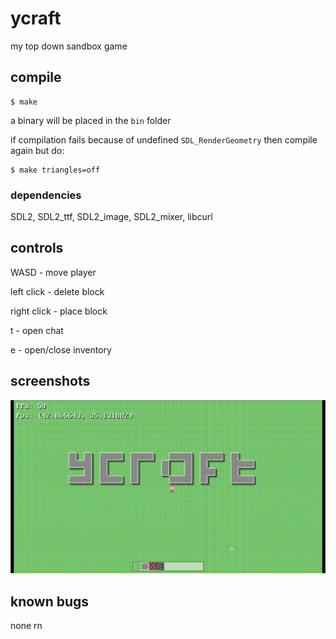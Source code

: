 # ycraft
my top down sandbox game

## compile
```
$ make
```

a binary will be placed in the `bin` folder

if compilation fails because of undefined `SDL_RenderGeometry` then compile again but do:
```
$ make triangles=off
```

### dependencies
SDL2, SDL2_ttf, SDL2_image, SDL2_mixer, libcurl

## controls
WASD - move player

left click - delete block

right click - place block

t - open chat

e - open/close inventory

## screenshots
<img src="/img/screenshot.png">

## known bugs
none rn
